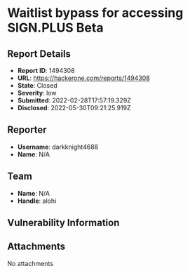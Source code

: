 # Waitlist bypass for accessing SIGN.PLUS Beta

## Report Details
- **Report ID**: 1494308
- **URL**: https://hackerone.com/reports/1494308
- **State**: Closed
- **Severity**: low
- **Submitted**: 2022-02-28T17:57:19.329Z
- **Disclosed**: 2022-05-30T09:21:25.919Z

## Reporter
- **Username**: darkknight4688
- **Name**: N/A

## Team
- **Name**: N/A
- **Handle**: alohi

## Vulnerability Information


## Attachments
No attachments
